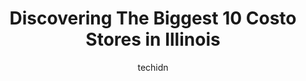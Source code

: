 ---
layout: ampstory
image: https://i0.wp.com/paketmu.com/wp-content/uploads/2023/06/costco-wholesale-0-in-illinois-1686365515.jpeg?resize=640,853
author: techidn
featured: false
description: Explore the diverse Costo Store scene in Illinois, home to an incredible selection of 10 establishments catering to every taste. Whether youre in search of iconic favorites or undiscovered 
title: Discovering The Biggest 10 Costo Stores in Illinois
cover:
   title: Discovering The Biggest 10 Costo Stores in Illinois
   subtitle: RICKPATE
   background: https://paketmu.com/wp-content/uploads/2023/06/costco-wholesale-0-in-illinois-1686365515.jpeg

pages: 
 - layout: thirds
   top: <h1>#1 Costco Wholesale</h1>
   bottom: "<p>Overall, it is a clean, well-organized store. But very busy place! Almost always crowded at any time, especially on weekends.Gas is more affordable compared to others.The</p>"
   background: https://paketmu.com/wp-content/uploads/2023/06/costco-wholesale-1-in-illinois-1686365516.jpeg
   backgroundblur: true
 - layout: thirds
   top: <h1>#2 Costco Wholesale</h1>
   bottom: "<p>Costco - Its huge one stop solution shop and its membership only. you can see the shop timing in my photos. You can buy almost everything on discounted or less pric</p>"
   background: https://paketmu.com/wp-content/uploads/2023/06/costco-wholesale-2-in-illinois-1686365517.jpeg
   cta:
      link: https://paketmu.com/discovering-the-biggest-10-costo-stores-in-illinois/
      text: Discovering The Biggest 10 Costo Stores in Illinois
 - layout: thirds
   top: <h1>#3 Costco Wholesale</h1>
   bottom: "<p>A typical Costco in Chicago area. Costco has always been our favorite because of its price and quality. They always maintain a good standard for stuff made for the family</p>"
   background: https://paketmu.com/wp-content/uploads/2023/06/costco-wholesale-3-in-illinois-1686365518.jpeg
   cta:
      link: https://paketmu.com/discovering-the-biggest-10-costo-stores-in-illinois/
      text: Discovering The Biggest 10 Costo Stores in Illinois
 - layout: thirds
   top: <h1>#4 Costco Wholesale</h1>
   bottom: "<p>1320 Illinois Rte 59, Naperville, IL 60564, United States</p>"
   background: https://plus.unsplash.com/premium_photo-1664640458616-3c74f8cb4589?ixlib=rb-4.0.3&ixid=MnwxMjA3fDB8MHxwaG90by1wYWdlfHx8fGVufDB8fHx8&auto=format&fit=crop&w=640&h=853&q=80
   cta:
      link: https://paketmu.com/discovering-the-biggest-10-costo-stores-in-illinois/
      text: Discovering The Biggest 10 Costo Stores in Illinois
 - layout: thirds
   top: <h1>#5 Costco Wholesale</h1>
   bottom: "<p>9915 W 159th St, Orland Park, IL 60467, United States</p>"
   background: https://images.unsplash.com/photo-1602536052359-ef94c21c5948?ixlib=rb-4.0.3&ixid=MnwxMjA3fDB8MHxwaG90by1wYWdlfHx8fGVufDB8fHx8&auto=format&fit=crop&w=640&h=853&q=80
   cta:
      link: https://paketmu.com/discovering-the-biggest-10-costo-stores-in-illinois/
      text: Discovering The Biggest 10 Costo Stores in Illinois
 - layout: thirds
   top: <h1>#6 Costco Wholesale</h1>
   bottom: "<p>830 E Boughton Rd, Bolingbrook, IL 60440, United States</p>"
   background: https://images.unsplash.com/photo-1580610447943-1bfbef5efe07?ixlib=rb-4.0.3&ixid=MnwxMjA3fDB8MHxwaG90by1wYWdlfHx8fGVufDB8fHx8&auto=format&fit=crop&w=640&h=853&q=80
   cta:
      link: https://paketmu.com/discovering-the-biggest-10-costo-stores-in-illinois/
      text: Discovering The Biggest 10 Costo Stores in Illinois
 - layout: thirds
   top: <h1>#7 Costco Wholesale</h1>
   bottom: "<p>1901 22nd St, Oak Brook, IL 60523, United States</p>"
   background: https://images.unsplash.com/photo-1518640467707-6811f4a6ab73?ixlib=rb-4.0.3&ixid=MnwxMjA3fDB8MHxwaG90by1wYWdlfHx8fGVufDB8fHx8&auto=format&fit=crop&w=640&h=853&q=80
   cta:
      link: https://paketmu.com/discovering-the-biggest-10-costo-stores-in-illinois/
      text: Discovering The Biggest 10 Costo Stores in Illinois
 - layout: thirds
   middle: Continue reading...
   background: https://images.unsplash.com/photo-1613843873231-1447db182f97?ixlib=rb-4.0.3&ixid=MnwxMjA3fDB8MHxwaG90by1wYWdlfHx8fGVufDB8fHx8&auto=format&fit=crop&w=640&h=853&q=80
   cta:
      link: https://paketmu.com/discovering-the-biggest-10-costo-stores-in-illinois/
      text: Discovering The Biggest 10 Costo Stores in Illinois
      
---